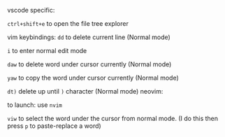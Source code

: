vscode specific:

`ctrl+shift+e` to open the file tree explorer

vim keybindings:
`dd` to delete current line (Normal mode)

`i` to enter normal edit mode 

`daw` to delete word under cursor currently  (Normal mode)

`yaw` to copy the word under cursor currently (Normal mode)

`dt)` delete up until `)` character (Normal mode)
neovim:

to launch: use `nvim`

`viw` to select the word under the cursor from normal mode. (I do this then press `p` to paste-replace a word)
